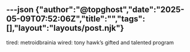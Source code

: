 ---json
{"author":"@topghost","date":"2025-05-09T07:52:06Z","title":"","tags":[],"layout":"layouts/post.njk"}
---
tired: metroidbrainia
wired: tony hawk&#x2019;s gifted and talented program

